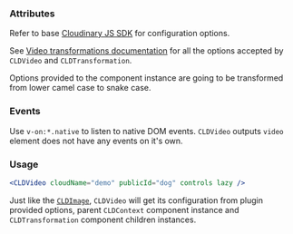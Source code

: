 ### Attributes

Refer to base [Cloudinary JS SDK](https://github.com/cloudinary/cloudinary_js#configuration) for configuration options.

See [Video transformations documentation](https://cloudinary.com/documentation/video_manipulation_and_delivery) for all the options accepted by `CLDVideo` and `CLDTransformation`.

Options provided to the component instance are going to be transformed from lower camel case to snake case.

### Events

Use `v-on:*.native` to listen to native DOM events. `CLDVideo` outputs `video` element does not have any events on it's own.

### Usage

```jsx
<CLDVideo cloudName="demo" publicId="dog" controls lazy />
```

Just like the [`CLDImage`](#cldimage), `CLDVideo` will get its configuration from plugin provided options, parent `CLDContext` component instance and `CLDTransformation` component children instances.
